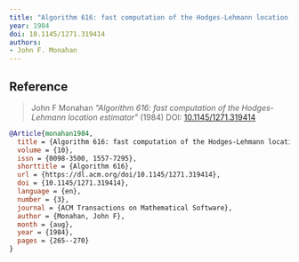 ```yaml
---
title: "Algorithm 616: fast computation of the Hodges-Lehmann location estimator"
year: 1984
doi: 10.1145/1271.319414
authors:
- John F. Monahan
---
```


## Reference

> John F Monahan <i>"Algorithm 616: fast computation of the Hodges-Lehmann location estimator"</i> (1984) DOI:&nbsp;<a href='https://doi.org/10.1145/1271.319414'>10.1145/1271.319414</a>

```bib
@Article{monahan1984,
  title = {Algorithm 616: fast computation of the Hodges-Lehmann location estimator},
  volume = {10},
  issn = {0098-3500, 1557-7295},
  shorttitle = {Algorithm 616},
  url = {https://dl.acm.org/doi/10.1145/1271.319414},
  doi = {10.1145/1271.319414},
  language = {en},
  number = {3},
  journal = {ACM Transactions on Mathematical Software},
  author = {Monahan, John F},
  month = {aug},
  year = {1984},
  pages = {265--270}
}
```
